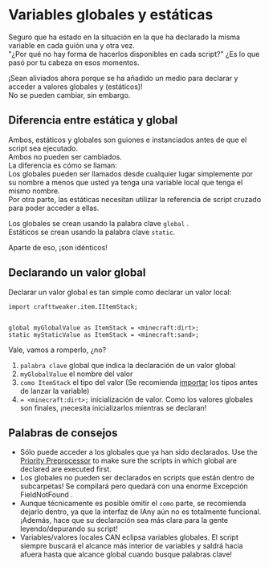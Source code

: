 # Variables globales y estáticas

Seguro que ha estado en la situación en la que ha declarado la misma variable en cada guión una y otra vez.  
"¿Por qué no hay forma de hacerlos disponibles en cada script?" ¿Es lo que pasó por tu cabeza en esos momentos.

¡Sean aliviados ahora porque se ha añadido un medio para declarar y acceder a valores globales y (estáticos)!  
No se pueden cambiar, sin embargo.

## Diferencia entre estática y global

Ambos, estáticos y globales son guiones e instanciados antes de que el script sea ejecutado.  
Ambos no pueden ser cambiados.  
La diferencia es cómo se llaman:  
Los globales pueden ser llamados desde cualquier lugar simplemente por su nombre a menos que usted ya tenga una variable local que tenga el mismo nombre.  
Por otra parte, las estáticas necesitan utilizar la referencia de script cruzado [](/AdvancedFunctions/Cross-Script_Reference/) para poder acceder a ellas.

Los globales se crean usando la palabra clave `global` .  
Estáticos se crean usando la palabra clave `static`.

Aparte de eso, ¡son idénticos!

## Declarando un valor global

Declarar un valor global es tan simple como declarar un valor local:

```zenscript
import crafttweaker.item.IItemStack;


global myGlobalValue as ItemStack = <minecraft:dirt>;
static myStaticValue as ItemStack = <minecraft:sand>;
```

Vale, vamos a romperlo, ¿no?

1. `palabra clave` global que indica la declaración de un valor global
2. `myGlobalValue` el nombre del valor
3. `como ItemStack` el tipo del valor (Se recomienda [importar](/AdvancedFunctions/Import/) los tipos antes de lanzar la variable)
4. `= <minecraft:dirt>;` inicialización de valor. Como los valores globales son finales, ¡necesita inicializarlos mientras se declaran!

## Palabras de consejos

- Sólo puede acceder a los globales que ya han sido declarados. Use the [Priority Preprocessor](/AdvancedFunctions/Preprocessors/PriorityPreprocessor/) to make sure the scripts in which global are declared are executed first.
- Los globales no pueden ser declarados en scripts que están dentro de subcarpetas! Se compilará pero quedará con una enorme Excepción FieldNotFound .
- Aunque técnicamente es posible omitir el `como` parte, se recomienda dejarlo dentro, ya que la interfaz de IAny aún no es totalmente funcional. ¡Además, hace que su declaración sea más clara para la gente leyendo/depurando su script!
- Variables/valores locales CAN eclipsa variables globales. El script siempre buscará el alcance más interior de variables y saldrá hacia afuera hasta que alcance global cuando busque palabras clave!